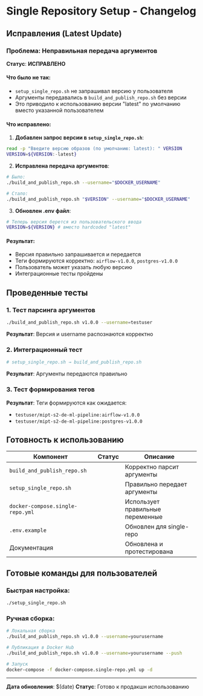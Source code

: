 # Single Repository Setup - Changelog

## Исправления (Latest Update)

### Проблема: Неправильная передача аргументов
**Статус**: **ИСПРАВЛЕНО**

#### Что было не так:
- `setup_single_repo.sh` не запрашивал версию у пользователя
- Аргументы передавались в `build_and_publish_repo.sh` без версии
- Это приводило к использованию версии "latest" по умолчанию вместо указанной пользователем

#### Что исправлено:
1. **Добавлен запрос версии в `setup_single_repo.sh`**:
 ```bash
 read -p "Введите версию образов (по умолчанию: latest): " VERSION
 VERSION=${VERSION:-latest}
 ```

2. **Исправлена передача аргументов**:
 ```bash
 # Было:
 ./build_and_publish_repo.sh --username="$DOCKER_USERNAME"

 # Стало:
 ./build_and_publish_repo.sh "$VERSION" --username="$DOCKER_USERNAME"
 ```

3. **Обновлен .env файл**:
 ```bash
 # Теперь версия берется из пользовательского ввода
 VERSION=${VERSION} # вместо hardcoded "latest"
 ```

#### Результат:
- Версия правильно запрашивается и передается
- Теги формируются корректно: `airflow-v1.0.0`, `postgres-v1.0.0`
- Пользователь может указать любую версию
- Интеграционные тесты пройдены

## Проведенные тесты

### 1. Тест парсинга аргументов
```bash
./build_and_publish_repo.sh v1.0.0 --username=testuser
```
**Результат**: Версия и username распознаются корректно

### 2. Интеграционный тест
```bash
# setup_single_repo.sh → build_and_publish_repo.sh
```
**Результат**: Аргументы передаются правильно

### 3. Тест формирования тегов
**Результат**: Теги формируются как ожидается:
- `testuser/mipt-s2-de-ml-pipeline:airflow-v1.0.0`
- `testuser/mipt-s2-de-ml-pipeline:postgres-v1.0.0`

## Готовность к использованию

| Компонент | Статус | Описание |
|-----------|--------|----------|
| `build_and_publish_repo.sh` | | Корректно парсит аргументы |
| `setup_single_repo.sh` | | Правильно передает аргументы |
| `docker-compose.single-repo.yml` | | Использует правильные переменные |
| `.env.example` | | Обновлен для single-repo |
| Документация | | Обновлена и протестирована |

## Готовые команды для пользователей

### Быстрая настройка:
```bash
./setup_single_repo.sh
```

### Ручная сборка:
```bash
# Локальная сборка
./build_and_publish_repo.sh v1.0.0 --username=yourusername

# Публикация в Docker Hub
./build_and_publish_repo.sh v1.0.0 --username=yourusername --push

# Запуск
docker-compose -f docker-compose.single-repo.yml up -d
```

---
**Дата обновления**: $(date)
**Статус**: Готово к продакшн использованию
